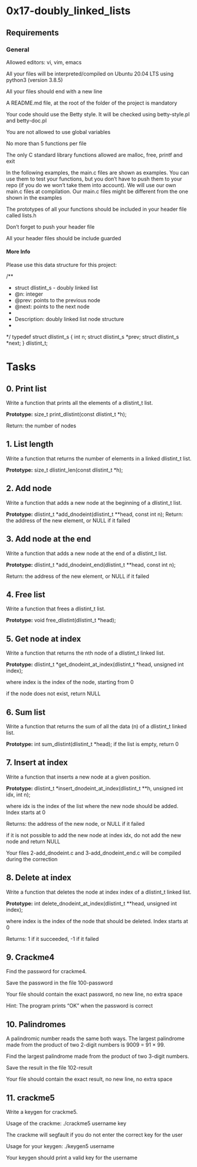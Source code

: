 # 0x17-doubly_linked_lists
## Requirements
### General
Allowed editors: vi, vim, emacs

All your files will be interpreted/compiled on Ubuntu 20.04 LTS using python3 (version 3.8.5)

All your files should end with a new line

A README.md file, at the root of the folder of the project is mandatory

Your code should use the Betty style. It will be checked using betty-style.pl and betty-doc.pl

You are not allowed to use global variables

No more than 5 functions per file

The only C standard library functions allowed are malloc, free, printf and exit

In the following examples, the main.c files are shown as examples. You can use them to test your functions, but you don’t have to push them to your repo (if you do we won’t take them into account). We will use our own main.c files at compilation. Our main.c files might be different from the one shown in the examples

The prototypes of all your functions should be included in your header file called lists.h

Don’t forget to push your header file

All your header files should be include guarded

#### More Info
Please use this data structure for this project:

/**
 * struct dlistint_s - doubly linked list
 * @n: integer
 * @prev: points to the previous node
 * @next: points to the next node
 *
 * Description: doubly linked list node structure
 * 
 */
typedef struct dlistint_s
{
    int n;
    struct dlistint_s *prev;
    struct dlistint_s *next;
} dlistint_t;

# Tasks
## 0. Print list

Write a function that prints all the elements of a dlistint_t list.

**Prototype:** size_t print_dlistint(const dlistint_t *h);

Return: the number of nodes

## 1. List length

Write a function that returns the number of elements in a linked dlistint_t list.

**Prototype:** size_t dlistint_len(const dlistint_t *h);

    
## 2. Add node

Write a function that adds a new node at the beginning of a dlistint_t list.

**Prototype:** dlistint_t *add_dnodeint(dlistint_t **head, const int n);
Return: the address of the new element, or NULL if it failed

## 3. Add node at the end

Write a function that adds a new node at the end of a dlistint_t list.

**Prototype:** dlistint_t *add_dnodeint_end(dlistint_t **head, const int n);

Return: the address of the new element, or NULL if it failed

    
## 4. Free list

Write a function that frees a dlistint_t list.

**Prototype:** void free_dlistint(dlistint_t *head);

    
## 5. Get node at index

Write a function that returns the nth node of a dlistint_t linked list.

**Prototype:** dlistint_t *get_dnodeint_at_index(dlistint_t *head, unsigned int index);

where index is the index of the node, starting from 0

if the node does not exist, return NULL

## 6. Sum list

Write a function that returns the sum of all the data (n) of a dlistint_t linked list.

**Prototype:** int sum_dlistint(dlistint_t *head);
if the list is empty, return 0

    
## 7. Insert at index

Write a function that inserts a new node at a given position.

**Prototype:** dlistint_t *insert_dnodeint_at_index(dlistint_t **h, unsigned int idx, int n);

where idx is the index of the list where the new node should be added. Index starts at 0

Returns: the address of the new node, or NULL if it failed

if it is not possible to add the new node at index idx, do not add the new node and return NULL

Your files 2-add_dnodeint.c and 3-add_dnodeint_end.c will be compiled during the correction

## 8. Delete at index

Write a function that deletes the node at index index of a dlistint_t linked list.

**Prototype:** int delete_dnodeint_at_index(dlistint_t **head, unsigned int index);

where index is the index of the node that should be deleted. Index starts at 0

Returns: 1 if it succeeded, -1 if it failed


## 9. Crackme4

Find the password for crackme4.

Save the password in the file 100-password

Your file should contain the exact password, no new line, no extra space

Hint: The program prints “OK” when the password is correct


    
## 10. Palindromes

A palindromic number reads the same both ways. The largest palindrome made from the product of two 2-digit numbers is 9009 = 91 × 99.

Find the largest palindrome made from the product of two 3-digit numbers.

Save the result in the file 102-result

Your file should contain the exact result, no new line, no extra space

    
## 11. crackme5

Write a keygen for crackme5.

Usage of the crackme: ./crackme5 username key

The crackme will segfault if you do not enter the correct key for the user

Usage for your keygen: ./keygen5 username


Your keygen should print a valid key for the username
